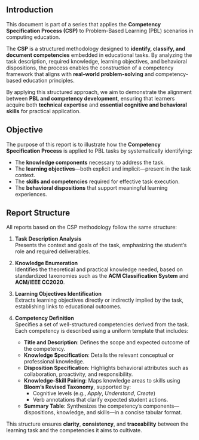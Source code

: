 ## Introduction

This document is part of a series that applies the **Competency Specification Process (CSP)** to Problem-Based Learning (PBL) scenarios in computing education.

The **CSP** is a structured methodology designed to **identify, classify, and document competencies** embedded in educational tasks. By analyzing the task description, required knowledge, learning objectives, and behavioral dispositions, the process enables the construction of a competency framework that aligns with **real-world problem-solving** and competency-based education principles.

By applying this structured approach, we aim to demonstrate the alignment between **PBL and competency development**, ensuring that learners acquire both **technical expertise** and **essential cognitive and behavioral skills** for practical application.

## Objective

The purpose of this report is to illustrate how the **Competency Specification Process** is applied to PBL tasks by systematically identifying:

- The **knowledge components** necessary to address the task.
- The **learning objectives**—both explicit and implicit—present in the task context.
- The **skills and competencies** required for effective task execution.
- The **behavioral dispositions** that support meaningful learning experiences.

## Report Structure

All reports based on the CSP methodology follow the same structure:

1. **Task Description Analysis**  
   Presents the context and goals of the task, emphasizing the student’s role and required deliverables.

2. **Knowledge Enumeration**  
   Identifies the theoretical and practical knowledge needed, based on standardized taxonomies such as the **ACM Classification System** and **ACM/IEEE CC2020**.

3. **Learning Objectives Identification**  
   Extracts learning objectives directly or indirectly implied by the task, establishing links to educational outcomes.

4. **Competency Definition**  
   Specifies a set of well-structured competencies derived from the task. Each competency is described using a uniform template that includes:

   - **Title and Description**: Defines the scope and expected outcome of the competency.
   - **Knowledge Specification**: Details the relevant conceptual or professional knowledge.
   - **Disposition Specification**: Highlights behavioral attributes such as collaboration, proactivity, and responsibility.
   - **Knowledge-Skill Pairing**: Maps knowledge areas to skills using **Bloom’s Revised Taxonomy**, supported by:
     - Cognitive levels (e.g., *Apply*, *Understand*, *Create*)
     - Verb annotations that clarify expected student actions.
   - **Summary Table**: Synthesizes the competency’s components—dispositions, knowledge, and skills—in a concise tabular format.

This structure ensures **clarity**, **consistency**, and **traceability** between the learning task and the competencies it aims to cultivate.

